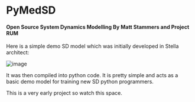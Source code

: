 # PyMedSD

#### Open Source System Dynamics Modelling By Matt Stammers and Project RUM

Here is a simple demo SD model which was initially developed in Stella architect:

![image](/Python/PyMedSD/Smoking_Cessation_Model.png)

It was then compiled into python code. It is pretty simple and acts as a basic demo model for training new SD python programmers.

This is a very early project so watch this space.